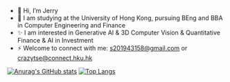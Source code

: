 - 👋 Hi, I’m Jerry
- 👀 I am studying at the University of Hong Kong, pursuing BEng and BBA in Computer Engineering and Finance
- ✨ I am interested in Generative AI & 3D Computer Vision & Quantitative Finance & AI in Investment
- ⚡ Welcome to connect with me: s201943158@gmail.com or crazytse@connect.hku.hk


[![Anurag's GitHub stats](https://github-readme-stats.vercel.app/api?username=JerryTseee&count_private=true&show_icons=true&theme=radical)](https://github.com/anuraghazra/github-readme-stats)
[![Top Langs](https://github-readme-stats.vercel.app/api/top-langs/?username=JerryTseee&layout=compact&hide=jupyter%20notebook)](https://github.com/anuraghazra/github-readme-stats)

